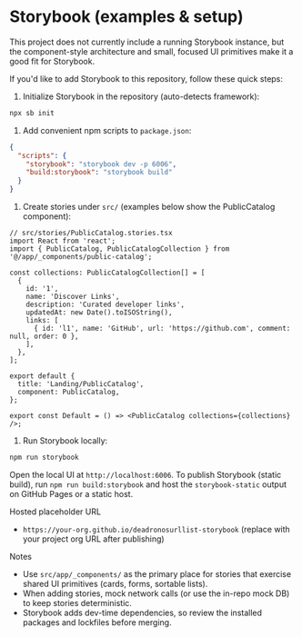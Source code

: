 # Storybook (examples & setup)

This project does not currently include a running Storybook instance, but the component-style architecture and small, focused UI primitives make it a good fit for Storybook.

If you'd like to add Storybook to this repository, follow these quick steps:

1. Initialize Storybook in the repository (auto-detects framework):

```bash
npx sb init
```

1. Add convenient npm scripts to `package.json`:

```json
{
  "scripts": {
    "storybook": "storybook dev -p 6006",
    "build:storybook": "storybook build"
  }
}
```

1. Create stories under `src/` (examples below show the PublicCatalog component):

```tsx
// src/stories/PublicCatalog.stories.tsx
import React from 'react';
import { PublicCatalog, PublicCatalogCollection } from '@/app/_components/public-catalog';

const collections: PublicCatalogCollection[] = [
  {
    id: '1',
    name: 'Discover Links',
    description: 'Curated developer links',
    updatedAt: new Date().toISOString(),
    links: [
      { id: 'l1', name: 'GitHub', url: 'https://github.com', comment: null, order: 0 },
    ],
  },
];

export default {
  title: 'Landing/PublicCatalog',
  component: PublicCatalog,
};

export const Default = () => <PublicCatalog collections={collections} />;
```

1. Run Storybook locally:

```bash
npm run storybook
```

Open the local UI at `http://localhost:6006`. To publish Storybook (static build), run `npm run build:storybook` and host the `storybook-static` output on GitHub Pages or a static host.

Hosted placeholder URL

- `https://your-org.github.io/deadronosurllist-storybook` (replace with your project org URL after publishing)

Notes

- Use `src/app/_components/` as the primary place for stories that exercise shared UI primitives (cards, forms, sortable lists).
- When adding stories, mock network calls (or use the in-repo mock DB) to keep stories deterministic.
- Storybook adds dev-time dependencies, so review the installed packages and lockfiles before merging.
